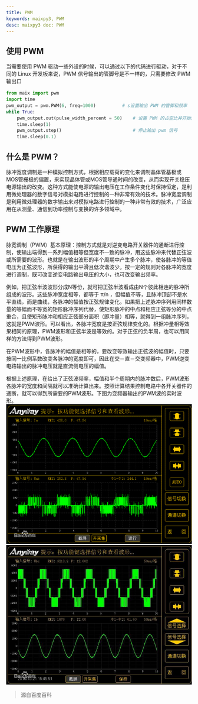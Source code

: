 ```yaml
---
title: PWM
keywords: maixpy3, PWM
desc: maixpy3 doc: PWM
---
```


## 使用 PWM

当需要使用 PWM 驱动一些外设的时候，可以通过以下的代码进行驱动，对于不同的 Linux 开发板来说，PWM 信号输出的管脚号是不一样的，只需要修改 PWM 输出口

```python
from maix import pwm
import time
pwm_output = pwm.PWM(6, freq=1000)          # s设置输出 PWM 的管脚和频率
while True:
    pwm_output.out(pulse_width_percent = 50)    # 设置 PWM 的占空比并开始输出
    time.sleep(1)
    pwm_output.step()                           # 停止输出 pwm 信号
    time.sleep(0.1)

```

## 什么是 PWM？
脉冲宽度调制是一种模拟控制方式，根据相应载荷的变化来调制晶体管基极或MOS管栅极的偏置，来实现晶体管或MOS管导通时间的改变，从而实现开关稳压电源输出的改变。这种方式能使电源的输出电压在工作条件变化时保持恒定，是利用微处理器的数字信号对模拟电路进行控制的一种非常有效的技术。脉冲宽度调制是利用微处理器的数字输出来对模拟电路进行控制的一种非常有效的技术，广泛应用在从测量、通信到功率控制与变换的许多领域中。

## PWM 工作原理
脉宽调制（PWM）基本原理：控制方式就是对逆变电路开关器件的通断进行控制，使输出端得到一系列幅值相等但宽度不一致的脉冲，用这些脉冲来代替正弦波或所需要的波形。也就是在输出波形的半个周期中产生多个脉冲，使各脉冲的等值电压为正弦波形，所获得的输出平滑且低次谐波少。按一定的规则对各脉冲的宽度进行调制，既可改变逆变电路输出电压的大小，也可改变输出频率。

例如，把正弦半波波形分成N等份，就可把正弦半波看成由N个彼此相连的脉冲所组成的波形。这些脉冲宽度相等，都等于 π/n ，但幅值不等，且脉冲顶部不是水平直线，而是曲线，各脉冲的幅值按正弦规律变化。如果把上述脉冲序列用同样数量的等幅而不等宽的矩形脉冲序列代替，使矩形脉冲的中点和相应正弦等分的中点重合，且使矩形脉冲和相应正弦部分面积（即冲量）相等，就得到一组脉冲序列，这就是PWM波形。可以看出，各脉冲宽度是按正弦规律变化的。根据冲量相等效果相同的原理，PWM波形和正弦半波是等效的。对于正弦的负半周，也可以用同样的方法得到PWM波形。

在PWM波形中，各脉冲的幅值是相等的，要改变等效输出正弦波的幅值时，只要按同一比例系数改变各脉冲的宽度即可，因此在交－直－交变频器中，PWM逆变电路输出的脉冲电压就是直流侧电压的幅值。

根据上述原理，在给出了正弦波频率，幅值和半个周期内的脉冲数后，PWM波形各脉冲的宽度和间隔就可以准确计算出来。按照计算结果控制电路中各开关器件的通断，就可以得到所需要的PWM波形。下图为变频器输出的PWM波的实时波形。
![](./../asserts/pwm.gif)
![](./../asserts/pwm.jpg)



> 源自百度百科